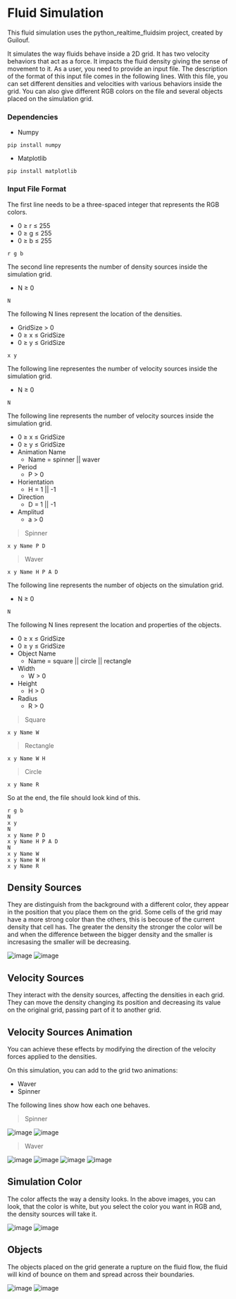 # Fluid Simulation
This fluid simulation uses the python_realtime_fluidsim project, created by Guilouf.

It simulates the way fluids behave inside a 2D grid. It has two velocity behaviors that act as a force. It impacts the fluid density giving the sense of movement to it. As a user, you need to provide an input file. The description of the format of this input file comes in the following lines. With this file, you can set different densities and velocities with various behaviors inside the grid. You can also give different RGB colors on the file and several objects placed on the simulation grid.
### Dependencies
- Numpy
```
pip install numpy
```
- Matplotlib
```
pip install matplotlib
```
### Input File Format
The first line needs to be a three-spaced integer that represents the RGB colors.
- 0 ≥ r ≤ 255
- 0 ≥ g ≤ 255
- 0 ≥ b ≤ 255
```
r g b
```
The second line represents the number of density sources inside the simulation grid.
- N ≥ 0
```
N
```
The following N lines represent the location of the densities.
- GridSize > 0
- 0 ≥ x ≤ GridSize
- 0 ≥ y ≤ GridSize
```
x y
```
The following line representes the number of velocity sources inside the simulation grid.
- N ≥ 0
```
N
```
The following line represents the number of velocity sources inside the simulation grid.
- 0 ≥ x ≤ GridSize
- 0 ≥ y ≤ GridSize
- Animation Name
  - Name = spinner || waver
- Period
  - P > 0
- Horientation
  - H = 1 || -1 
- Direction
  - D = 1 || -1
- Amplitud
  - a > 0
> Spinner
```
x y Name P D
```
> Waver
```
x y Name H P A D
```
The following line represents the number of objects on the simulation grid.
- N ≥ 0
```
N
```
The following N lines represent the location and properties of the objects.
- 0 ≥ x ≤ GridSize
- 0 ≥ y ≤ GridSize
- Object Name
  - Name = square || circle || rectangle
- Width
  - W > 0
- Height
  - H > 0
- Radius
  - R > 0
> Square
```
x y Name W
```
> Rectangle
```
x y Name W H
```
> Circle
```
x y Name R
```
So at the end, the file should look kind of this.
```
r g b
N
x y
N
x y Name P D
x y Name H P A D
N
x y Name W
x y Name W H
x y Name R
```
## Density Sources
They are distinguish from the background with a different color, they appear in the position that you place them on the grid. Some cells of the grid may have a more strong color than the others, this is becouse of the current density that cell has. The greater the density the stronger the color will be and when the difference between the bigger density and the smaller is incresasing the smaller will be decreasing.

![image](https://user-images.githubusercontent.com/47803931/114804871-43ce9c80-9d5f-11eb-92ae-35b5b417cf3e.png)
![image](https://user-images.githubusercontent.com/47803931/114805077-9445fa00-9d5f-11eb-9d92-d8ca5a147030.png)
## Velocity Sources
They interact with the density sources, affecting the densities in each grid. They can move the density changing its position and decreasing its value on the original grid, passing part of it to another grid.
## Velocity Sources Animation
You can achieve these effects by modifying the direction of the velocity forces applied to the densities.

On this simulation, you can add to the grid two animations:
- Waver
- Spinner

The following lines show how each one behaves.

>Spinner

![image](https://github.com/Felipelv199/simulation-and-visualization/blob/feature/fluid-simulation/Fluid_Sim/media/spinner-ex-1.gif)
![image](https://github.com/Felipelv199/simulation-and-visualization/blob/feature/fluid-simulation/Fluid_Sim/media/spinner-ex-2.gif)
>Waver

![image](https://github.com/Felipelv199/simulation-and-visualization/blob/feature/fluid-simulation/Fluid_Sim/media/waver-ex-1.gif)
![image](https://github.com/Felipelv199/simulation-and-visualization/blob/feature/fluid-simulation/Fluid_Sim/media/waver-ex-2.gif)
![image](https://github.com/Felipelv199/simulation-and-visualization/blob/feature/fluid-simulation/Fluid_Sim/media/waver-ex-3.gif)
![image](https://github.com/Felipelv199/simulation-and-visualization/blob/feature/fluid-simulation/Fluid_Sim/media/waver-ex-4.gif)
## Simulation Color
The color affects the way a density looks. In the above images, you can look, that the color is white, but you select the color you want in RGB and, the density sources will take it.

![image](https://github.com/Felipelv199/simulation-and-visualization/blob/feature/fluid-simulation/Fluid_Sim/media/color-ex-1.gif)
![image](https://github.com/Felipelv199/simulation-and-visualization/blob/feature/fluid-simulation/Fluid_Sim/media/color-ex-2.gif)
## Objects
The objects placed on the grid generate a rupture on the fluid flow, the fluid will kind of bounce on them and spread across their boundaries.

![image](https://github.com/Felipelv199/simulation-and-visualization/blob/feature/fluid-simulation/Fluid_Sim/media/object-ex-1.gif)
![image](https://github.com/Felipelv199/simulation-and-visualization/blob/feature/fluid-simulation/Fluid_Sim/media/object-ex-2.gif)
